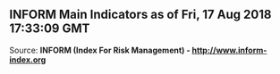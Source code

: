 ## INFORM Main Indicators as of Fri, 17 Aug 2018 17:33:09 GMT

Source: **INFORM (Index For Risk Management) - http://www.inform-index.org**